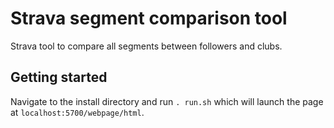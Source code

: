 # Strava segment comparison tool

Strava tool to compare all segments between followers and clubs.

## Getting started

Navigate to the install directory and run `. run.sh` which will launch the page
at `localhost:5700/webpage/html`.
